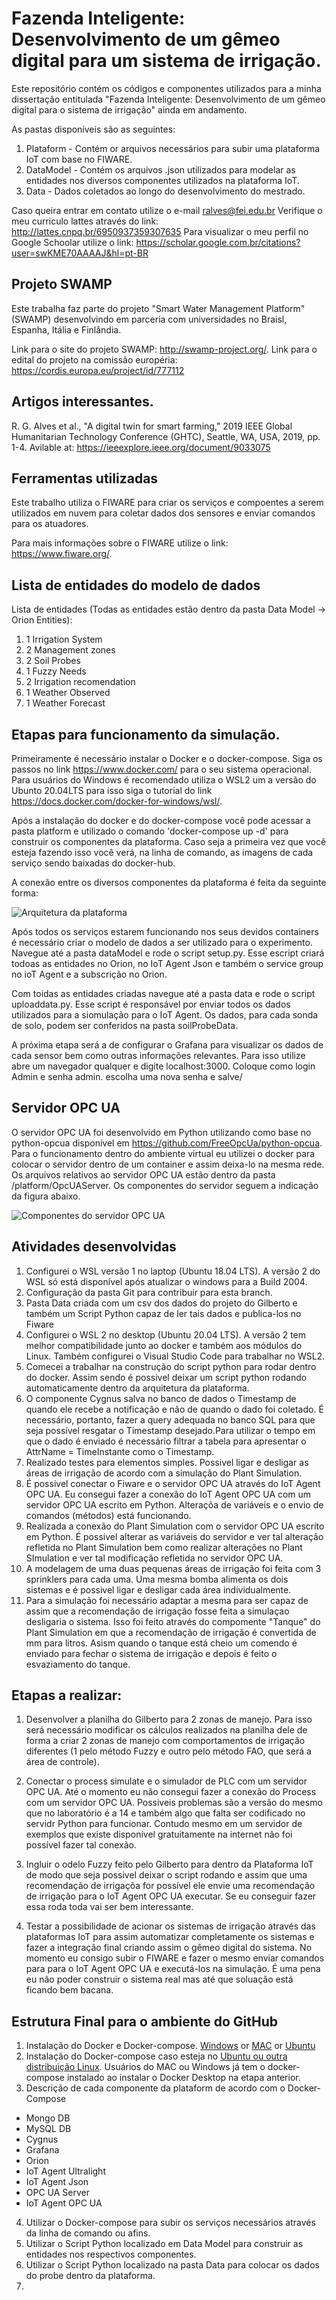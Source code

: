 # Fazenda Inteligente: Desenvolvimento de um gêmeo digital para um sistema de irrigação.

Este repositório contém os códigos e componentes utilizados para a minha dissertação entitulada "Fazenda Inteligente: Desenvolvimento de um gêmeo digital para o sistema de irrigação" ainda em andamento.

As pastas disponíveis são as seguintes:

1. Plataform - Contém or arquivos necessários para subir uma plataforma IoT com base no FIWARE.
2. DataModel - Contém os arquivos .json utilizados para modelar as entidades nos diversos componentes utilizados na plataforma IoT. 
3. Data - Dados coletados ao longo do desenvolvimento do mestrado. 

Caso queira entrar em contato utilize o e-mail ralves@fei.edu.br
Verifique o meu curriculo lattes através do link: http://lattes.cnpq.br/6950937359307635
Para visualizar o meu perfil no Google Schoolar utilize o link: https://scholar.google.com.br/citations?user=swKME70AAAAJ&hl=pt-BR

## Projeto SWAMP

Este trabalha faz parte do projeto "Smart Water Management Platform" (SWAMP) desenvolvindo em parceria com universidades no Braisl, Espanha, Itália e Finlândia. 

Link para o site do projeto SWAMP: http://swamp-project.org/.
Link para o edital do projeto na comissão européria: https://cordis.europa.eu/project/id/777112

## Artigos interessantes. 

R. G. Alves et al., "A digital twin for smart farming," 2019 IEEE Global Humanitarian Technology Conference (GHTC), Seattle, WA, USA, 2019, pp. 1-4. Avilable at: https://ieeexplore.ieee.org/document/9033075

## Ferramentas utilizadas

Este trabalho utiliza o FIWARE para criar os serviços e compoentes a serem utilizados em nuvem para coletar dados dos sensores e enviar comandos para os atuadores. 

Para mais informações sobre o FIWARE utilize o link: https://www.fiware.org/.

## Lista de entidades do modelo de dados

Lista de entidades (Todas as entidades estão dentro da pasta Data Model -> Orion Entities):
1. 1 Irrigation System
2. 2 Management zones 
3. 2 Soil Probes
4. 1 Fuzzy Needs
5. 2 Irrigation recomendation
6. 1 Weather Observed
7. 1 Weather Forecast

## Etapas para funcionamento da simulação. 

Primeiramente é necessário instalar o Docker e o docker-compose. Siga os passos no link https://www.docker.com/ para o seu sistema operacional. Para usuários do Windows é recomendado utiliza o WSL2 um a versão do Ubunto 20.04LTS para isso siga o tutorial do link https://docs.docker.com/docker-for-windows/wsl/.

Após a instalação do docker e do docker-compose você pode acessar a pasta platform e utilizado o comando 'docker-compose up -d' para construir os componentes da plataforma. Caso seja a primeira vez que você esteja fazendo isso você verá, na linha de comando, as imagens de cada serviço sendo baixadas do docker-hub. 

A conexão entre os diversos componentes da plataforma é feita da seguinte forma:

![Arquitetura da plataforma](https://github.com/rafaelalvesitm/dtsmartfarming/blob/master/pictures/platform.png)

Após todos os serviços estarem funcionando nos seus devidos containers é necessário criar o modelo de dados a ser utilizado para o experimento. Navegue até a pasta dataModel e rode o script setup.py. Esse escript criará todoas as entidades no Orion, no IoT Agent Json e também o service group no ioT Agent e a subscrição no Orion. 

Com toidas as entidades criadas navegue até a pasta data e rode o script uploaddata.py. Esse script é responsável por enviar todos os dados utilizados para a siomulação para o IoT Agent. Os dados, para cada sonda de solo, podem ser conferidos na pasta soilProbeData.

A próxima etapa será a de configurar o Grafana para visualizar os dados de cada sensor bem como outras informações relevantes. Para isso utilize abre um navegador qualquer e digite localhost:3000. Coloque como login Admin e senha admin. escolha uma nova senha e salve/ 

## Servidor OPC UA

O servidor OPC UA foi desenvolvido em Python utilizando como base no python-opcua disponível em https://github.com/FreeOpcUa/python-opcua. Para o funcionamento dentro do ambiente virtual eu utilizei o docker para colocar o servidor dentro de um container e assim deixa-lo na mesma rede. Os arquivos relativos ao servidor OPC UA estão dentro da pasta /platform/OpcUAServer. Os componentes do servidor seguem a indicação da figura abaixo.  

![Componentes do servidor OPC UA](https://github.com/rafaelalvesitm/dtsmartfarming/blob/master/pictures/serverItens.png)


## Atividades desenvolvidas
1. Configurei o WSL versão 1 no laptop (Ubuntu 18.04 LTS). A versão 2 do WSL só está disponível após atualizar o windows para a Build 2004. 
2. Configuração da pasta Git para contribuir para esta branch. 
3. Pasta Data criada com um csv dos dados do projeto do Gilberto e também um Script Python capaz de ler tais dados e publica-los no Fiware
4. Configurei o WSL 2 no desktop (Ubuntu 20.04 LTS). A versão 2 tem melhor compatibilidade junto ao docker e também aos módulos do Linux. Também configurei o Visual Studio Code para trabalhar no WSL2. 
5. Comecei a trabalhar na construção do script python para rodar dentro do docker. Assim sendo é possivel deixar um script python rodando automaticamente dentro da arquitetura da plataforma. 
6. O componente Cygnus salva no banco de dados o Timestamp de quando ele recebe a notificação e não de quando o dado foi coletado. É necessário, portanto, fazer a query adequada no banco SQL para que seja possível resgatar o Timestamp desejado.Para utilizar o tempo em que o dado é enviado é necessário filtrar a tabela para apresentar o AttrName = TimeInstante como o Timestamp.
7. Realizado testes para elementos simples. Possivel ligar e desligar as áreas de irrigação de acordo com a simulação do Plant Simulation. 
8. É possivel conectar o Fiware e o servidor OPC UA através do IoT Agent OPC UA. Eu consegui fazer a conexão do IoT Agent OPC UA com um servidor OPC UA escrito em Python. Alteraçõa de variáveis e o envio de comandos (métodos) está funcionando. 
9. Realizada a conexão do Plant Simulation com o servidor OPC UA escrito em Python. É possivel alterar as variáveis do servidor e ver tal alteração refletida no Plant Simulation bem como realizar alterações no Plant SImulation e ver tal modificação refletida no servidor OPC UA. 
10. A modelagem de uma duas pequenas áreas de irrigação foi feita com 3 sprinklers para cada uma. Uma mesma bomba alimenta os dois sistemas e é possivel ligar e desligar cada área individualmente. 
11. Para a simulação foi necessário adaptar a mesma para ser capaz de assim que a recomendação de irrigação fosse feita a simulaçao desligaria o sistema. Isso foi feito através do compomente "Tanque" do Plant Simulation em que a recomendação de irrigação é convertida de mm para litros. Asism quando o tanque está cheio um comendo é enviado para fechar o sistema de irrigação e depois é feito o esvaziamento do tanque. 


## Etapas a realizar:

1. Desenvolver a planilha do Gilberto para 2 zonas de manejo. Para isso será necessário modificar os cálculos realizados na planilha dele de forma a criar 2 zonas de manejo com comportamentos de irrigação diferentes (1 pelo método Fuzzy e outro pelo método FAO, que será a área de controle). 

2. Conectar o process simulate e o simulador de PLC com um servidor OPC UA. Até o momento eu não consegui fazer a conexão do Process com um servidor OPC UA. Possiveis problemas são a versão do mesmo que no laboratório é a 14 e também algo que falta ser codificado no servidr Python para funcionar. Contudo mesmo em um servidor de exemplos que existe disponível gratuitamente na internet não foi possível fazer tal conexão. 

3. Ingluir o odelo Fuzzy feito pelo Gilberto para dentro da Plataforma IoT de modo que seja possivel deixar o script rodando e assim que uma recomendação de irrigaçõa for possível ele envie uma recomendação de irrigação para o IoT Agent OPC UA executar. Se eu conseguir fazer essa roda toda vai ser bem interessante. 

4. Testar a possibilidade de acionar os sistemas de irrigação através das plataformas IoT para assim automatizar completamente os sistemas e fazer a integração final criando assim o gêmeo digital do sistema. No momento eu consigo subir o FIWARE e fazer o mesmo enviar comandos para para o IoT Agent OPC UA e executá-los na simulação. É uma pena eu não poder construir o sistema real mas até que soluação está ficando bem bacana. 

## Estrutura Final para o ambiente do GitHub

1. Instalação do Docker e Docker-compose. [Windows](https://docs.docker.com/docker-for-windows/install/) or [MAC](https://docs.docker.com/docker-for-mac/install/) or [Ubuntu](https://docs.docker.com/engine/install/ubuntu/)
2. Instalação do Docker-compose caso esteja no [Ubuntu ou outra distribuição Linux](https://docs.docker.com/compose/install/). Usuários do MAC ou Windows já tem o docker-compose instalado ao instalar o Docker Desktop na etapa anterior.
3. Descrição de cada componente da plataform de acordo com o Docker-Compose
+ Mongo DB
+ MySQL DB
+ Cygnus
+ Grafana
+ Orion
+ IoT Agent Ultralight
+ IoT Agent Json
+ OPC UA Server
+ IoT Agent OPC UA
4. Utilizar o Docker-compose para subir os serviços necessários através da linha de comando ou afins. 
5. Utilizar o Script Python localizado em Data Model para construir as entidades nos respectivos componentes. 
6. Utilizar o Script Python localizado na pasta Data para colocar os dados do probe dentro da plataforma. 
7. 

